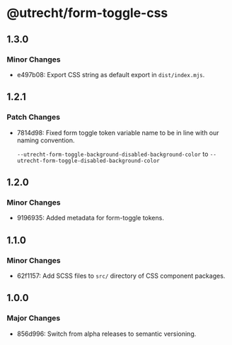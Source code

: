 # @utrecht/form-toggle-css

## 1.3.0

### Minor Changes

- e497b08: Export CSS string as default export in `dist/index.mjs`.

## 1.2.1

### Patch Changes

- 7814d98: Fixed form toggle token variable name to be in line with our naming convention.

  `--utrecht-form-toggle-background-disabled-background-color` to `--utrecht-form-toggle-disabled-background-color`

## 1.2.0

### Minor Changes

- 9196935: Added metadata for form-toggle tokens.

## 1.1.0

### Minor Changes

- 62f1157: Add SCSS files to `src/` directory of CSS component packages.

## 1.0.0

### Major Changes

- 856d996: Switch from alpha releases to semantic versioning.
